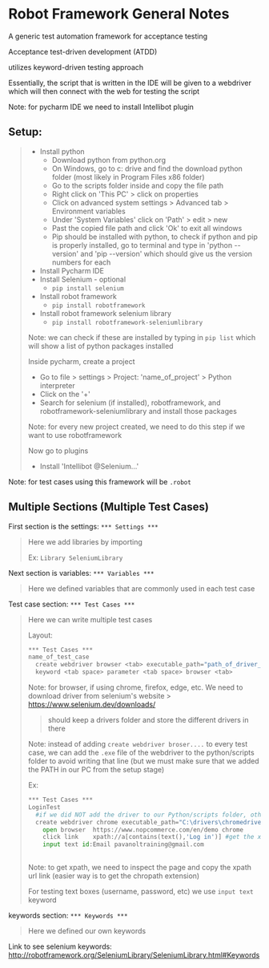# Robot Framework General Notes

A generic test automation framework for acceptance testing

Acceptance test-driven development (ATDD)

utilizes keyword-driven testing approach

Essentially, the script that is written in the IDE will be given to a webdriver which will then connect with the web for testing the script

Note: for pycharm IDE we need to install Intellibot plugin

## Setup:

> * Install python
>   * Download python from python.org
>   * On Windows, go to c: drive and find the download python folder (most likely in Program Files x86 folder)
>   * Go to the scripts folder inside and copy the file path
>   * Right click on 'This PC' > click on properties
>   * Click on advanced system settings > Advanced tab > Environment variables
>   * Under 'System Variables' click on 'Path' > edit > new 
>   * Past the copied file path and click 'Ok' to exit all windows
>   * Pip should be installed with python, to check if python and pip is properly installed, go to terminal and type in 'python --version' and 'pip --version' which should give us the version numbers for each
> * Install Pycharm IDE
> * Install Selenium - optional
>   * `pip install selenium` 
> * Install robot framework
>   * `pip install robotframework` 
> * Install robot framework selenium library
>   * `pip install robotframework-seleniumlibrary` 
>
> Note: we can check if these are installed by typing in `pip list` which will show a list of python packages installed 
>
> Inside pycharm, create a project
>
> * Go to file > settings > Project: 'name_of_project' > Python interpreter 
> * Click on the '+'
> * Search for selenium (if installed), robotframework, and robotframework-seleniumlibrary and install those packages
>
> Note: for every new project created, we need to do this step if we want to use robotframework
>
> Now go to plugins
>
> * Install 'Intellibot @Selenium...'

Note: for test cases using this framework will be `.robot`

## Multiple Sections  (Multiple Test Cases)

First section is the settings: `*** Settings ***`

> Here we add libraries by importing
>
> Ex: `Library SeleniumLibrary` 

Next section is variables: `*** Variables ***`

> Here we defined variables that are commonly used in each test case

Test case section: `*** Test Cases ***`

> Here we can write multiple test cases
>
> Layout:
>
> ```python
> *** Test Cases ***
> name_of_test_case
> 	create webdriver browser <tab> executable_path="path_of_driver_on_local_machine\driver_name"
> 	keyword <tab space>	parameter <tab space> browser <tab> 
> ```
>
> Note: for browser, if using chrome, firefox, edge, etc. We need to download driver from selenium's website > https://www.selenium.dev/downloads/ 
>
> > should keep a drivers folder and store the different drivers in there
>
> Note: instead of adding `create webdriver broser....` to every test case, we can add the `.exe` file of the webdriver to the python/scripts folder to avoid writing that line (but we must make sure that we added the PATH in our PC from the setup stage)
>
> Ex:
>
> ```python
> *** Test Cases ***
> LoginTest
> 	#if we did NOT add the driver to our Python/scripts folder, otherwise we can ignore it
> 	create webdriver chrome	executable_path="C:\drivers\chromedriver.exe"
>     open browser 	https://www.nopcommerce.com/en/demo	chrome
>     click link	xpath://a[contains(text(),'Log in')] #get the xpath from inspection
>     input text id:Email pavanoltraining@gmail.com
>         
> ```
>
> Note: to get xpath, we need to inspect the page and copy the xpath url link (easier way is to get the chropath extension)
>
> For testing text boxes (username, password, etc) we use `input text` keyword

keywords section: `*** Keywords ***`

> Here we defined our own keywords

Link to see selenium keywords: http://robotframework.org/SeleniumLibrary/SeleniumLibrary.html#Keywords
